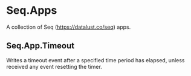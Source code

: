 # Seq.Apps

A collection of Seq (https://datalust.co/seq) apps.

## Seq.App.Timeout

Writes a timeout event after a specified time period has elapsed, unless received any event resetting the timer.
